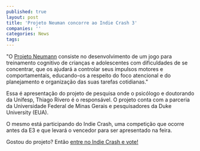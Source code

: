 ```yaml
---
published: true
layout: post
title: 'Projeto Neuman concorre ao Indie Crash 3'
companies: ''
categories: News
tags: 
---
```


 
&quot;O <a href="http://neuro-games.com/#section=projeto" target="_blank">Projeto Neumann</a>
 consiste no desenvolvimento de um jogo para treinamento cognitivo de crian&#231;as e adolescentes com dificuldades de se concentrar, que os ajudar&#225; a controlar seus impulsos motores e comportamentais, educando-os a respeito do foco atencional e do planejamento e organiza&#231;&#227;o das suas tarefas cotidianas.&quot;
 
Essa &#233; apresenta&#231;&#227;o do projeto de pesquisa onde o psic&#243;logo e doutorando da Unifesp, Thiago Rivero &#233; o respons&#225;vel. O projeto conta com a parceria da Universidade Federal de Minas Gerais e pesquisadores da Duke University (EUA).
 

 
O mesmo est&#225; participando do Indie Crash, uma competi&#231;&#227;o que ocorre antes da E3 e que levar&#225; o vencedor para ser apresentado na feira.
 
Gostou do projeto? Ent&#227;o <a href="http://goo.gl/2SO9T" target="_blank">entre no Indie Crash e vote!</a>

